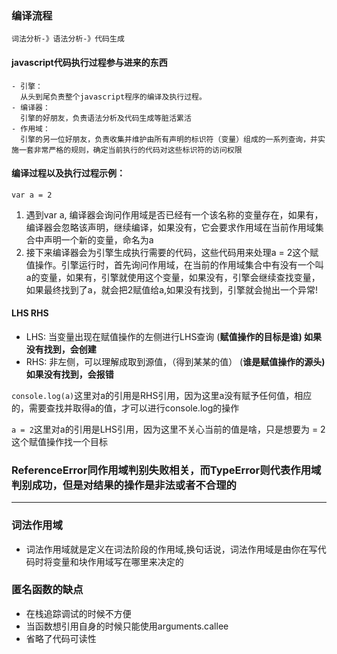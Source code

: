 ### 编译流程
    词法分析-》语法分析-》代码生成
#### javascript代码执行过程参与进来的东西
    - 引擎：
      从头到尾负责整个javascript程序的编译及执行过程。
    - 编译器：
      引擎的好朋友，负责语法分析及代码生成等脏活累活
    - 作用域：
      引擎的另一位好朋友，负责收集并维护由所有声明的标识符（变量）组成的一系列查询，并实施一套非常严格的规则，确定当前执行的代码对这些标识符的访问权限
#### 编译过程以及执行过程示例：
  `var a = 2`

  1. 遇到var a, 编译器会询问作用域是否已经有一个该名称的变量存在，如果有，编译器会忽略该声明，继续编译，如果没有，它会要求作用域在当前作用域集合中声明一个新的变量，命名为a
  2. 接下来编译器会为引擎生成执行需要的代码，这些代码用来处理a = 2这个赋值操作。引擎运行时，首先询问作用域，在当前的作用域集合中有没有一个叫a的变量，如果有，引擎就使用这个变量，如果没有，引擎会继续查找变量，如果最终找到了a，就会把2赋值给a,如果没有找到，引擎就会抛出一个异常!

#### LHS RHS
  - LHS: 当变量出现在赋值操作的左侧进行LHS查询 (**赋值操作的目标是谁) 如果没有找到，会创建**
  - RHS: 非左侧，可以理解成取到源值，（得到某某的值） (**谁是赋值操作的源头) 如果没有找到，会报错**

  `console.log(a)`这里对a的引用是RHS引用，因为这里a没有赋予任何值，相应的，需要查找并取得a的值，才可以进行console.log的操作

  `a = 2`这里对a的引用是LHS引用，因为这里不关心当前的值是啥，只是想要为 = 2 这个赋值操作找一个目标

### ReferenceError同作用域判别失败相关，而TypeError则代表作用域判别成功，但是对结果的操作是非法或者不合理的
---

### 词法作用域
 - 词法作用域就是定义在词法阶段的作用域,换句话说，词法作用域是由你在写代码时将变量和块作用域写在哪里来决定的

### 匿名函数的缺点
 - 在栈追踪调试的时候不方便
 - 当函数想引用自身的时候只能使用arguments.callee
 - 省略了代码可读性


